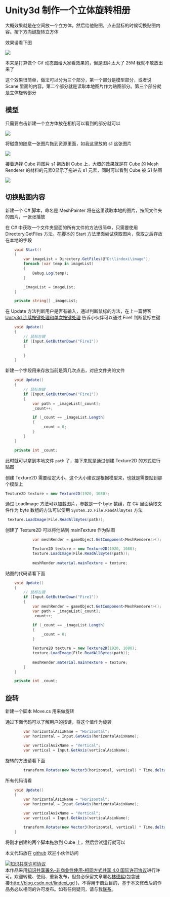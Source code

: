 
# Unity3d 制作一个立体旋转相册

大概效果就是在空间放一个立方体，然后给他贴图，点击鼠标的时候切换贴图内容。按下方向键旋转立方体

<!--more-->


<!-- csdn -->

效果请看下图

<!-- ![](image/Unity3d 制作一个立体旋转相册/Unity3d 制作一个立体旋转相册0.png) -->

![](http://image.acmx.xyz/lindexi%2F2020426832161010.jpg)

本来是打算做个 Gif 动态图给大家看效果的，但是图片太大了 25M 我就不敢放出来了

这个效果很简单，做法可以分为三个部分，第一个部分是模型部分，或者说 Scane 里面的内容。第二个部分就是读取本地图片作为贴图部分。第三个部分就是立体旋转部分

## 模型

只需要右击新建一个立方体放在相机可以看到的部分就可以

<!-- ![](image/Unity3d 制作一个立体旋转相册/Unity3d 制作一个立体旋转相册1.png) -->

![](http://image.acmx.xyz/lindexi%2F202042683893760.jpg)

将磁盘的随意一张图片拖到资源里面，如我这里放的 s1 这张图片

<!-- ![](image/Unity3d 制作一个立体旋转相册/Unity3d 制作一个立体旋转相册2.png) -->

![](http://image.acmx.xyz/lindexi%2F202042683985037.jpg)

接着选择 Cube 将图片 s1 拖放到 Cube 上，大概的效果就是在 Cube 的 Mesh Renderer 的材料的元素0显示了拖进去 s1 元素，同时可以看到 Cube 被 S1 贴图

<!-- ![](image/Unity3d 制作一个立体旋转相册/Unity3d 制作一个立体旋转相册3.png) -->

![](http://image.acmx.xyz/lindexi%2F2020426840481058.jpg)

## 切换贴图内容

新建一个 C# 脚本，命名是 MeshPainter 将在这里读取本地的图片，按照文件夹的图片，一张张播放

在 C# 中获取一个文件夹里面的所有文件的方法很简单，只需要使用  Directory.GetFiles 方法。在脚本的 Start 方法里面尝试获取图片，获取之后存放在本地的字段

```csharp
    void Start()
    {
        var imageList = Directory.GetFiles(@"D:\lindexi\image");
        foreach (var temp in imageList)
        {
            Debug.Log(temp);
        }

        _imageList = imageList;
    }

    private string[] _imageList;
```

在 Update 方法判断用户是否有输入，通过判断鼠标的方法，在上一篇博客 [Unity3d 连续按键处理和单次按键处理](https://blog.lindexi.com/post/Unity3d-%E8%BF%9E%E7%BB%AD%E6%8C%89%E9%94%AE%E5%A4%84%E7%90%86%E5%92%8C%E5%8D%95%E6%AC%A1%E6%8C%89%E9%94%AE%E5%A4%84%E7%90%86.html ) 告诉小伙伴可以通过 Fire1 判断鼠标左键

```csharp
    void Update()
    {
        // 鼠标左键
        if (Input.GetButtonDown("Fire1"))
        {
           
        }
    }
```

新建一个字段用来存放当前是第几次点击，对应文件夹的文件

```csharp
    void Update()
    {
        // 鼠标左键
        if (Input.GetButtonDown("Fire1"))
        {
            var path = _imageList[_count];
            _count++;

            if (_count == _imageList.Length)
            {
                _count = 0;
            }
        }
    }

    private int _count;
```

此时就可以拿到本地文件 `path` 了，接下来就是通过创建 Texture2D 的方式进行贴图

创建 Texture2D 需要给定大小，这个大小建议是根据模型来，也就是需要贴到那个模型上

```csharp
Texture2D texture = new Texture2D(1920, 1080);
```

通过 LoadImage 方法可以加载图片，参数是一个 byte 数组，在 C# 里面读取文件作为 byte 数组的方法可以使用 `System.IO.File.ReadAllBytes` 方法

```csharp
 texture.LoadImage(File.ReadAllBytes(path));
```

创建了 Texture2D 可以将他贴到 mainTexture 作为贴图

```csharp
            var meshRender = gameObject.GetComponent<MeshRenderer>();

            Texture2D texture = new Texture2D(1920, 1080);
            texture.LoadImage(File.ReadAllBytes(path));
            
            meshRender.material.mainTexture = texture;
```

贴图的代码请看下面

```csharp
    void Update()
    {
        // 鼠标左键
        if (Input.GetButtonDown("Fire1"))
        {
            var meshRender = gameObject.GetComponent<MeshRenderer>();
            var path = _imageList[_count];
            _count++;

            if (_count == _imageList.Length)
            {
                _count = 0;
            }

            Texture2D texture = new Texture2D(1920, 1080);
            texture.LoadImage(File.ReadAllBytes(path));
            
            meshRender.material.mainTexture = texture;
        }
    }

    private int _count;
```

## 旋转

新建一个脚本 Move.cs 用来做旋转

通过下面代码可以了解用户的按键，将这个值作为旋转

```csharp
        var horizontalAsixName = "Horizontal";
        var horizontal = Input.GetAxis(horizontalAsixName);

        var verticalAsixName = "Vertical";
        var vertical = Input.GetAxis(verticalAsixName);
```

旋转的方法请看下面

```csharp
        transform.Rotate(new Vector3(horizontal, vertical) * Time.deltaTime * Speed, Space.World);
```

所有代码请看

```csharp
    void Update()
    {
        var horizontalAsixName = "Horizontal";
        var horizontal = Input.GetAxis(horizontalAsixName);

        var verticalAsixName = "Vertical";
        var vertical = Input.GetAxis(verticalAsixName);

        transform.Rotate(new Vector3(horizontal, vertical) * Time.deltaTime * Speed, Space.World);
    }
```

将刚才创建的两个脚本拖放到 Cube 上，然后尝试运行就可以

本文代码放在 [github](https://github.com/lindexi/lindexi_gd/tree/2ed787585407f0af2e1ce34efeb1e4bc061e961a/unity/Square) 欢迎小伙伴访问





<a rel="license" href="http://creativecommons.org/licenses/by-nc-sa/4.0/"><img alt="知识共享许可协议" style="border-width:0" src="https://licensebuttons.net/l/by-nc-sa/4.0/88x31.png" /></a><br />本作品采用<a rel="license" href="http://creativecommons.org/licenses/by-nc-sa/4.0/">知识共享署名-非商业性使用-相同方式共享 4.0 国际许可协议</a>进行许可。欢迎转载、使用、重新发布，但务必保留文章署名[林德熙](http://blog.csdn.net/lindexi_gd)(包含链接:http://blog.csdn.net/lindexi_gd )，不得用于商业目的，基于本文修改后的作品务必以相同的许可发布。如有任何疑问，请与我[联系](mailto:lindexi_gd@163.com)。